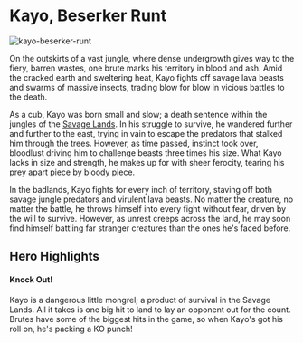 # Kayo, Beserker Runt

![kayo-beserker-runt](https://d2hl7maqck52px.cloudfront.net/heroes-of-rathe/kayo.webp)

On the outskirts of a vast jungle, where dense undergrowth gives way to the fiery, barren wastes, one brute marks his territory in blood and ash. Amid the cracked earth and sweltering heat, Kayo fights off savage lava beasts and swarms of massive insects, trading blow for blow in vicious battles to the death.

As a cub, Kayo was born small and slow; a death sentence within the jungles of the [Savage Lands](https://legendarystories.net/world-of-rathe/savage-lands/savage-lands.html). In his struggle to survive, he wandered further and further to the east, trying in vain to escape the predators that stalked him through the trees. However, as time passed, instinct took over, bloodlust driving him to challenge beasts three times his size. What Kayo lacks in size and strength, he makes up for with sheer ferocity, tearing his prey apart piece by bloody piece.

In the badlands, Kayo fights for every inch of territory, staving off both savage jungle predators and virulent lava beasts. No matter the creature, no matter the battle, he throws himself into every fight without fear, driven by the will to survive. However, as unrest creeps across the land, he may soon find himself battling far stranger creatures than the ones he's faced before.

## Hero Highlights

#### Knock Out!

Kayo is a dangerous little mongrel; a product of survival in the Savage Lands. All it takes is one big hit to land to lay an opponent out for the count. Brutes have some of the biggest hits in the game, so when Kayo's got his roll on, he's packing a KO punch!
